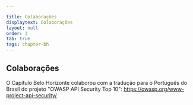 ```yaml
---

title: Colaborações
displaytext: Colaborações
layout: null
order: 3
tab: true
tags: chapter-bh
---
```


<h2>Colaborações</h2>

O Capítulo Belo Horizonte colaborou com a tradução para o Português do Brasil do projeto "OWASP API Security Top 10": https://owasp.org/www-project-api-security/